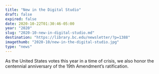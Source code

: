 ```yaml
---
title: "New in the Digital Studio"
draft: false
expired: false
date: 2020-10-22T01:30:46-05:00
year: "2020"
slug: "2020-10-new-in-digital-studio.md"
destination: "https://library.bc.edu/newsletter/?p=1388"
imagethumb: "2020-10/new-in-the-digital-studio.jpg"
type: "news"
---
```


As the United States votes this year in a time of crisis, we also honor the centennial anniversary of the 19th Amendment’s ratification.
